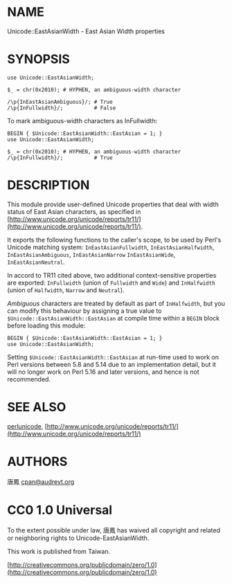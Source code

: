 # NAME

Unicode::EastAsianWidth - East Asian Width properties

# SYNOPSIS

    use Unicode::EastAsianWidth;

    $_ = chr(0x2010); # HYPHEN, an ambiguous-width character

    /\p{InEastAsianAmbiguous}/; # True
    /\p{InFullwidth}/;          # False

To mark ambiguous-width characters as InFullwidth:

    BEGIN { $Unicode::EastAsianWidth::EastAsian = 1; }
    use Unicode::EastAsianWidth;

    $_ = chr(0x2010); # HYPHEN, an ambiguous-width character
    /\p{InFullwidth}/;          # True

# DESCRIPTION

This module provide user-defined Unicode properties that deal with
width status of East Asian characters, as specified in
[http://www.unicode.org/unicode/reports/tr11/](http://www.unicode.org/unicode/reports/tr11/).

It exports the following functions to the caller's scope, to be
used by Perl's Unicode matching system: `InEastAsianFullwidth`,
`InEastAsianHalfwidth`, `InEastAsianAmbiguous`, `InEastAsianNarrow`
`InEastAsianWide`, `InEastAsianNeutral`.

In accord to TR11 cited above, two additional context-sensitive properties
are exported: `InFullwidth` (union of `Fullwidth` and `Wide`) and
`InHalfwidth` (union of `Halfwidth`, `Narrow` and `Neutral`).

_Ambiguous_ characters are treated by default as part of
`InHalfwidth`, but you can modify this behaviour by assigning
a true value to `$Unicode::EastAsianWidth::EastAsian` at compile time
within a `BEGIN` block before loading this module:

    BEGIN { $Unicode::EastAsianWidth::EastAsian = 1; }
    use Unicode::EastAsianWidth;

Setting `$Unicode::EastAsianWidth::EastAsian` at run-time used to
work on Perl versions between 5.8 and 5.14 due to an implementation
detail, but it will no longer work on Perl 5.16 and later versions,
and hence is not recommended.

# SEE ALSO

[perlunicode](http://search.cpan.org/perldoc?perlunicode),
[http://www.unicode.org/unicode/reports/tr11/](http://www.unicode.org/unicode/reports/tr11/)

# AUTHORS

唐鳳 <cpan@audreyt.org>

# CC0 1.0 Universal

To the extent possible under law, 唐鳳 has waived all copyright and related
or neighboring rights to Unicode-EastAsianWidth.

This work is published from Taiwan.

[http://creativecommons.org/publicdomain/zero/1.0](http://creativecommons.org/publicdomain/zero/1.0)
